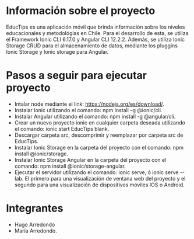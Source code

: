 # Información sobre el proyecto
EducTips es una aplicación móvil que brinda información sobre los niveles educacionales y metodológias en Chile. Para el desarrollo de esta, se utiliza el Framework Ionic CLI 6.17.0 y Angular CLI 12.2.2.
Además, se utiliza Ionic Storage CRUD para el almacenamiento de datos, mediante los pluggins Ionic Storage y Ionic storage para Angular.
# Pasos a seguir para ejecutar proyecto
- Intalar node mediante el link: https://nodejs.org/es/download/.
- Instalar Ionic utilizando el comando: npm install –g @ionic/cli.
- Instalar Angular utilizando el comando: npm install -g @angular/cli.
- Crear un nuevo proyecto ionic en cualquier carpeta deseada utilizando el comando: ionic start EducTips blank.
- Descargar carpeta src, descomprimir y reemplazar por carpeta src de EducTips.
- Instalar Ionic Storage en la carpeta del proyecto con el comando: npm install @ionic/storage.
- Instalar Ionic Storage Angular en la carpeta del proyecto con el comando: npm install @ionic/storage-angular.
- Ejecutar el servidor utilizando el comando: ionic serve, ó ionic serve --lab. El primero para una visualización de ventana web del proyecto y el segundo para una visualización de dispositivos móviles IOS o Android.  
# Integrantes
- Hugo Arredondo
- María Arredondo.